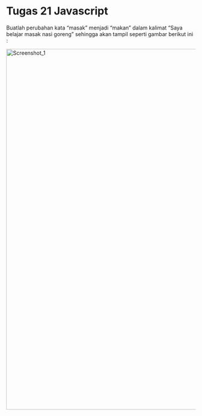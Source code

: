 # Tugas 21 Javascript

Buatlah perubahan kata “masak” menjadi “makan” dalam kalimat “Saya belajar masak nasi goreng” sehingga akan tampil seperti gambar berikut ini :

<img width="960" alt="Screenshot_1" src="https://lh3.googleusercontent.com/DPnx2phW9ABk2lMaJ8rYkLlYfK99_13bifzarZwII3J97mGE82ysJyamBAHQ-BYaZ0oLRTOgo6e6uicXjx_voLoBXHczR66Me8yrKXknDCVxmfKBikDPE1810a7Lf3SW_gFX-3FrhwlLyTg"></img>
